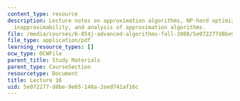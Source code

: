 ```yaml
---
content_type: resource
description: Lecture notes on approximation algorithms, NP-hard optimization problems,
  inapproximability, and analysis of approximation algorithms.
file: /media/courses/6-854j-advanced-algorithms-fall-2008/5e072277d8be9e65148a2eed741af16c_lect11_07.pdf
file_type: application/pdf
learning_resource_types: []
ocw_type: OCWFile
parent_title: Study Materials
parent_type: CourseSection
resourcetype: Document
title: Lecture 16
uid: 5e072277-d8be-9e65-148a-2eed741af16c
---
```

